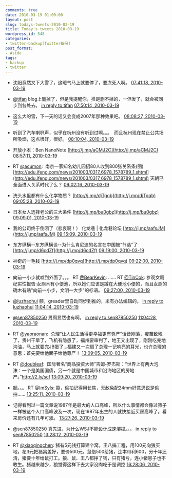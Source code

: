 ```yaml
---
comments: true
date: 2010-03-19 01:00:00
layout: post
slug: todays-tweets-2010-03-19
title: Today's tweets 2010-03-19
wordpress_id: 548
categories:
- twitter-backup[Twitter备份]
post_format:
- Aside
tags:
- backup
- twitter
---
```





  * 沈阳竟然又下大雪了，这暖气马上就要停了，要冻死人啊。 [07:41:18, 2010-03-19](http://twitter.com/gfrog/statuses/10695421712)





  * [@tifan](http://twitter.com/tifan) blog上删掉了，但是我提醒你，推是删不掉的，一但发了，就会被同步到各处去。 [in reply to tifan](http://twitter.com/tifan/statuses/10683231948) [07:50:14, 2010-03-19](http://twitter.com/gfrog/statuses/10695781356)





  * 这么大的雪，下一天的话又会变成2007年那种效果吧。 [08:08:27, 2010-03-19](http://twitter.com/gfrog/statuses/10696542747)





  * 听到了汽车喇叭声，似乎在杭州没有听到过啊。。。　而且杭州现在禁止公共场所吸烟，这点很好，很好。 [08:10:04, 2010-03-19](http://twitter.com/gfrog/statuses/10696609846)





  * 开放小本：Ben NanoNote [http://j.mp/aCMJ2C](http://j.mp/aCMJ2C) [08:57:11, 2010-03-19](http://twitter.com/gfrog/statuses/10698388146)





  * RT [@acumon](http://twitter.com/acumon):
		 南京一家知名幼儿园招80人收到800张关系条(图) [http://edu.ifeng.com/news/201003/0317_6978_1578789_1.shtml](http://edu.ifeng.com/news/201003/0317_6978_1578789_1.shtml) 天朝已全面进入关系时代了么？ [09:02:16, 2010-03-19](http://twitter.com/gfrog/statuses/10698605790)





  * 洗头水里都有什么化学物质？ [http://j.mp/djTgqb](http://j.mp/djTgqb) [09:05:28, 2010-03-19](http://twitter.com/gfrog/statuses/10698744321)





  * 日本女人选择老公的三大条件 [http://j.mp/bu0gbz](http://j.mp/bu0gbz) [09:09:01, 2010-03-19](http://twitter.com/gfrog/statuses/10698893154)





  * 我的公司终于倒闭了（悲哀啊！） 化龙巷 | 化龙巷论坛 [http://j.mp/aafsJM](http://j.mp/aafsJM) [09:15:09, 2010-03-19](http://twitter.com/gfrog/statuses/10699155749)





  * 东方纵横--东方纵横谈--为什么肯尼迪的名言在中国被“节选”了 [http://j.mp/d6cdZf](http://j.mp/d6cdZf) [09:19:00, 2010-03-19](http://twitter.com/gfrog/statuses/10699319023)





  * 神奇的一毛钱 [http://j.mp/dp0qvq](http://j.mp/dp0qvq) [09:22:00, 2010-03-19](http://twitter.com/gfrog/statuses/10699447289)





  * 向前一小步就嘘到外面了。。。 RT [@BearKevin](http://twitter.com/BearKevin): …… RT [@TinCok](http://twitter.com/TinCok): 参观女厕纪实性报告:女厕木有小便池，所以她们应该是蹲在大便池小便的，而且女厕的确木有贴"向前一小步，文明一大步"的标语。 [09:27:00, 2010-03-19](http://twitter.com/gfrog/statuses/10699659062)





  * [@luzhaohui](http://twitter.com/luzhaohui) 额，greader里自动同步到推的，米有办法编辑的。 [in reply to luzhaohui](http://twitter.com/luzhaohui/statuses/10700013583) [11:04:14, 2010-03-19](http://twitter.com/gfrog/statuses/10703761422)





  * [@sen87850250](http://twitter.com/sen87850250) 男厕显然也有啊。 [in reply to sen87850250](http://twitter.com/sen87850250/statuses/10701844363) [11:04:28, 2010-03-19](http://twitter.com/gfrog/statuses/10703771461)





  * RT [@yaoraonan](http://twitter.com/yaoraonan):
		 总理“让人民生活得更幸福更有尊严”话音刚落，疫苗致残了，贵州干旱了，飞机有隐患了，福州要审判了，地王又出现了，刚刚吃完地沟油，马上就要完JB蛋了...福建又一次扇了总理一记响亮的耳光，也许总理的意思：首先要给他面子给他尊严！ [13:09:05, 2010-03-19](http://twitter.com/gfrog/statuses/10708254150)





  * RT [@doubleaf](http://twitter.com/doubleaf):
		 国际著名“商品投资大师”吉姆-罗杰斯：“世界上有两大泡沫：一个是美国国债，另一个就是中国城市和沿海地区的房地产。”http://2.ly/scf [13:09:20, 2010-03-19](http://twitter.com/gfrog/statuses/10708261425)





  * 额。。。 RT [@ImSyls](http://twitter.com/ImSyls): 靠，偷拍记得用长焦，无敌兔配24mm好意思说是偷拍…… [13:25:11, 2010-03-19](http://twitter.com/gfrog/statuses/10708737771)





  * 记得看到过一篇文章说1987年是最大的人口高峰，所以什么事情都会像过筛子一样被这个人口高峰波及一次，现在1987年出生的人就快接近买房高峰了。看来房价还有几年可涨。 [13:27:26, 2010-03-19](http://twitter.com/gfrog/statuses/10708803127)





  * [@sen87850250](http://twitter.com/sen87850250)  真先进，为什么WSJ不能设计成速溶捏。。。 [in reply to sen87850250](http://twitter.com/sen87850250/statuses/10706928449) [13:28:12, 2010-03-19](http://twitter.com/gfrog/statuses/10708824856)





  * RT [@xiaoqingchen](http://twitter.com/xiaoqingchen): 猪有5元钱打算建个窝。王八搞工程，用100元向狼买地，花3元把猪窝盖好，要价500元。鼠借500给猪，连本带利600，分十年还清，猪要十年给鼠打工。狼、鼠、王八都挣了钱，只有猪亏，连小猪崽子也不敢生。猪越来越少，狼觉得这样下去大家没肉吃于是调控 [16:28:06, 2010-03-19](http://twitter.com/gfrog/statuses/10713406612)




